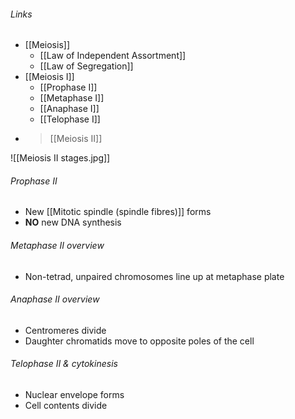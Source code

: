 ###### Links
- [[Meiosis]]
	- [[Law of Independent Assortment]]
	- [[Law of Segregation]]
- [[Meiosis I]]
	- [[Prophase I]]
	- [[Metaphase I]]
	- [[Anaphase I]]
	- [[Telophase I]]
- > [[Meiosis II]]

![[Meiosis II stages.jpg]]
###### Prophase II
- New [[Mitotic spindle (spindle fibres)]] forms
- **NO** new DNA synthesis

###### Metaphase II overview
- Non-tetrad, unpaired chromosomes line up at metaphase plate

###### Anaphase II overview
- Centromeres divide
- Daughter chromatids move to opposite poles of the cell

###### Telophase II & cytokinesis
- Nuclear envelope forms
- Cell contents divide